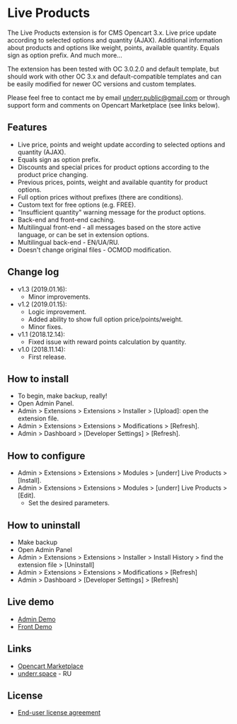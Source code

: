 # Live Products

The Live Products extension is for CMS Opencart 3.x. Live price update according to selected options and quantity (AJAX). Additional information about products and options like weight, points, available quantity. Equals sign as option prefix. And much more...

The extension has been tested with OC 3.0.2.0 and default template, but should work with other OC 3.x and default-compatible templates and can be easily modified for newer OC versions and custom templates.

Please feel free to contact me by email <underr.public@gmail.com> or through support form and comments on Opencart Marketplace (see links below).

## Features
* Live price, points and weight update according to selected options and quantity (AJAX).
* Equals sign as option prefix.
* Discounts and special prices for product options according to the product price changing.
* Previous prices, points, weight and available quantity for product options.
* Full option prices without prefixes (there are conditions).
* Custom text for free options (e.g. FREE).
* "Insufficient quantity" warning message for the product options.
* Back-end and front-end caching.
* Multilingual front-end - all messages based on the store active language, or can be set in extension options.
* Multilingual back-end - EN/UA/RU.
* Doesn't change original files - OCMOD modification.

## Change log
* v1.3 (2019.01.16):
    * Minor improvements.
* v1.2 (2019.01.15):
    * Logic improvement.
    * Added ability to show full option price/points/weight.
    * Minor fixes.
* v1.1 (2018.12.14):
    * Fixed issue with reward points calculation by quantity.
* v1.0 (2018.11.14):
    * First release.

## How to install
* To begin, make backup, really!
* Open Admin Panel.
* Admin > Extensions > Extensions > Installer > [Upload]: open the extension file.
* Admin > Extensions > Extensions > Modifications > [Refresh].
* Admin > Dashboard > [Developer Settings] > [Refresh].

## How to configure
* Admin > Extensions > Extensions > Modules > [underr] Live Products > [Install].
* Admin > Extensions > Extensions > Modules > [underr] Live Products > [Edit].
    * Set the desired parameters.

## How to uninstall
* Make backup
* Open Admin Panel
* Admin > Extensions > Extensions > Installer > Install History > find the extension file > [Uninstall]
* Admin > Extensions > Extensions > Modifications > [Refresh]
* Admin > Dashboard > [Developer Settings] > [Refresh]

## Live demo
* [Admin Demo](https://oc.underr.thats.im/d2/admin/index.php?route=extension/module/live_products)
* [Front Demo](https://oc.underr.thats.im/d2/)

## Links
* [Opencart Marketplace](https://www.opencart.com/index.php?route=marketplace/extension/info&extension_id=35460)
* [underr.space](https://underr.space/notes/projects/project-013.html) - RU

## License
* [End-user license agreement](https://raw.githubusercontent.com/underr-ua/ocmod3-live-products/master/EULA.txt)
